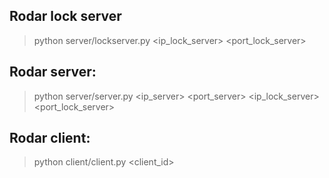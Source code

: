 ## Rodar lock server
> python server/lockserver.py <ip_lock_server> <port_lock_server>

## Rodar server:
 > python server/server.py <ip_server> <port_server> <ip_lock_server> <port_lock_server>

## Rodar client:
 > python client/client.py <client_id>